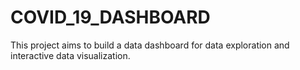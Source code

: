 # COVID_19_DASHBOARD
This project aims to build a data dashboard for data exploration and interactive data visualization.
